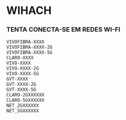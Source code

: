 # WIHACH

### TENTA CONECTA-SE EM REDES WI-FI

    VIVOFIBRA-XXXX
    VIVOFIBRA-XXXX-2G
    VIVOFIBRA-XXXX-5G
    CLARO-XXXX
    VIVO-XXXX
    VIVO-XXXX-2G
    VIVO-XXXX-5G
    GVT-XXXX
    GVT-XXXX-2G
    GVT-XXXX-5G
    CLARO-2GXXXXXX
    CLARO-5GXXXXXX
    NET_2GXXXXXX
    NET_5GXXXXXX
